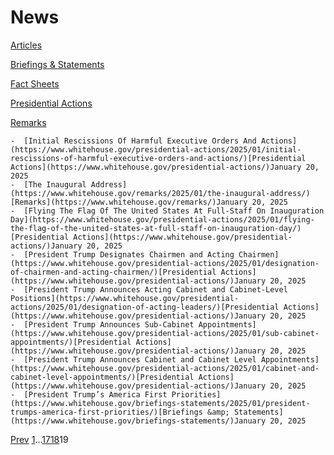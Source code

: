 # 					News				

[Articles](/articles/)

[Briefings &amp; Statements](/briefings-statements/)

[Fact Sheets](/fact-sheets/)

[Presidential Actions](/presidential-actions/)

[Remarks](/remarks/)

    -  [Initial Rescissions Of Harmful Executive Orders And Actions](https://www.whitehouse.gov/presidential-actions/2025/01/initial-rescissions-of-harmful-executive-orders-and-actions/)[Presidential Actions](https://www.whitehouse.gov/presidential-actions/)January 20, 2025 
    -  [The Inaugural Address](https://www.whitehouse.gov/remarks/2025/01/the-inaugural-address/)[Remarks](https://www.whitehouse.gov/remarks/)January 20, 2025 
    -  [Flying The Flag Of The United States At Full-Staff On Inauguration Day](https://www.whitehouse.gov/presidential-actions/2025/01/flying-the-flag-of-the-united-states-at-full-staff-on-inauguration-day/)[Presidential Actions](https://www.whitehouse.gov/presidential-actions/)January 20, 2025 
    -  [President Trump Designates Chairmen and Acting Chairmen](https://www.whitehouse.gov/presidential-actions/2025/01/designation-of-chairmen-and-acting-chairmen/)[Presidential Actions](https://www.whitehouse.gov/presidential-actions/)January 20, 2025 
    -  [President Trump Announces Acting Cabinet and Cabinet-Level Positions](https://www.whitehouse.gov/presidential-actions/2025/01/designation-of-acting-leaders/)[Presidential Actions](https://www.whitehouse.gov/presidential-actions/)January 20, 2025 
    -  [President Trump Announces Sub-Cabinet Appointments](https://www.whitehouse.gov/presidential-actions/2025/01/sub-cabinet-appointments/)[Presidential Actions](https://www.whitehouse.gov/presidential-actions/)January 20, 2025 
    -  [President Trump Announces Cabinet and Cabinet Level Appointments](https://www.whitehouse.gov/presidential-actions/2025/01/cabinet-and-cabinet-level-appointments/)[Presidential Actions](https://www.whitehouse.gov/presidential-actions/)January 20, 2025 
    -  [President Trump’s America First Priorities](https://www.whitehouse.gov/briefings-statements/2025/01/president-trumps-america-first-priorities/)[Briefings &amp; Statements](https://www.whitehouse.gov/briefings-statements/)January 20, 2025 

[Prev](https://www.whitehouse.gov/news/page/18/)
[1](https://www.whitehouse.gov/news/)…[17](https://www.whitehouse.gov/news/page/17/)[18](https://www.whitehouse.gov/news/page/18/)19
